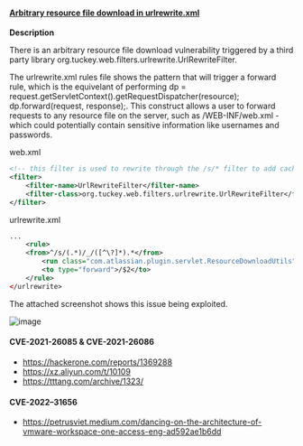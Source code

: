 

#### [Arbitrary resource file download in urlrewrite.xml](https://jira.atlassian.com/browse/CONFSERVER-26888) 

**Description**

There is an arbitrary resource file download vulnerability triggered by a third party library org.tuckey.web.filters.urlrewrite.UrlRewriteFilter.

The urlrewrite.xml rules file shows the pattern that will trigger a <to type="forward"> forward rule, which is the equivelant of performing dp = request.getServletContext().getRequestDispatcher(resource); dp.forward(request, response);. This construct allows a user to forward requests to any resource file on the server, such as /WEB-INF/web.xml - which could potentially contain sensitive information like usernames and passwords.

web.xml
```xml
<!-- this filter is used to rewrite through the /s/* filter to add caching headers. see: urlrewrite.xml -->
<filter>
    <filter-name>UrlRewriteFilter</filter-name>
    <filter-class>org.tuckey.web.filters.urlrewrite.UrlRewriteFilter</filter-class>
</filter>
```
urlrewrite.xml
```xml
...
    <rule>
	<from>^/s/(.*)/_/([^\?]*).*</from>
        <run class="com.atlassian.plugin.servlet.ResourceDownloadUtils" method="addPublicCachingHeaders" />
        <to type="forward">/$2</to>
    </rule>
</urlrewrite>
```

The attached screenshot shows this issue being exploited.

![image](https://user-images.githubusercontent.com/55024146/186207280-b6436a75-5da9-4c69-887d-772887afbcb3.png)

#### CVE-2021-26085 & CVE-2021-26086

- https://hackerone.com/reports/1369288
- https://xz.aliyun.com/t/10109
- https://tttang.com/archive/1323/
  
#### CVE-2022–31656

- https://petrusviet.medium.com/dancing-on-the-architecture-of-vmware-workspace-one-access-eng-ad592ae1b6dd
